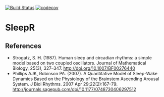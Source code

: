 [![Build Status](https://travis-ci.org/PabRod/sleepR.svg?branch=master)](https://travis-ci.org/PabRod/sleepR)
[![codecov](https://codecov.io/gh/PabRod/sleepR/branch/master/graph/badge.svg)](https://codecov.io/gh/PabRod/sleepR)

# SleepR

## References
- Strogatz, S. H. (1987). Human sleep and circadian rhythms: a simple model based on two coupled oscillators. Journal of Mathematical Biology, 25(3), 327–347. http://doi.org/10.1007/BF00276440
- Phillips AJK, Robinson PA. (2007). A Quantitative Model of Sleep-Wake Dynamics Based on the Physiology of the Brainstem Ascending Arousal System. J Biol Rhythms. 2007 Apr 29;22(2):167–79. http://journals.sagepub.com/doi/10.1177/0748730406297512
